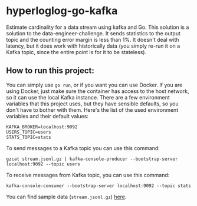 # hyperloglog-go-kafka
Estimate cardinality for a data stream using kafka and Go.
This solution is a solution to the data-engineer-challenge.
It sends statistics to the output topic and the counting error margin is less than 1%.
It doesn't deal with latency, but it does work with historically data (you simply re-run it on a Kafka topic, since the entire point is for it to be stateless).

## How to run this project:

You can simply use `go run`, or if you want you can use Docker. If you are using Docker, just make sure the
container has access to the host network, so it can use the local Kafka instance. There are a few environment variables
that this project uses, but they have sensible defaults, so you don't have to bother with them. Here's the list of the
used environment variables and their default values:

```
KAFKA_BROKER=localhost:9092
USERS_TOPIC=users
STATS_TOPIC=stats
```

To send messages to a Kafka topic you can use this command:

```
gzcat stream.jsonl.gz | kafka-console-producer --bootstrap-server localhost:9092 --topic users
```

To receive messages from Kafka topic, you can use this command:

```
kafka-console-consumer --bootstrap-server localhost:9092 --topic stats
```

You can find sample data (`stream.jsonl.gz`) [here](https://tda-public.s3.eu-central-1.amazonaws.com/hire-challenge/stream.jsonl.gz).
